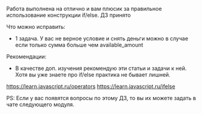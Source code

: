 Работа выполнена на отлично и вам плюсик за правильное использование конструкции if/else.
ДЗ принято

Что можно исправить:
- 1 задача. У вас не верное условие и снять деньги можно в случае если только сумма больше чем available_amount

Рекомендации:
- В качестве доп. изучения рекомендую эти статьи и задачи к ней. Хотя вы уже знаете про if/else практика не бывает лишней.

https://learn.javascript.ru/operators
https://learn.javascript.ru/ifelse


PS: Если у вас появятся вопросы по этому ДЗ, то вы их можете задать в чате следующего модуля.
